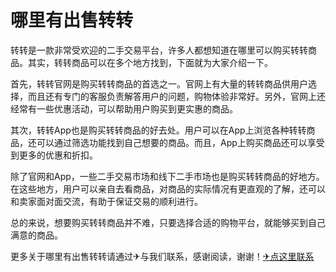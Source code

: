 # 哪里有出售转转

转转是一款非常受欢迎的二手交易平台，许多人都想知道在哪里可以购买转转商品。其实，转转商品可以在多个地方找到，下面就为大家介绍一下。

首先，转转官网是购买转转商品的首选之一。官网上有大量的转转商品供用户选择，而且还有专门的客服负责解答用户的问题，购物体验非常好。另外，官网上还经常有一些优惠活动，可以帮助用户购买到更实惠的商品。

其次，转转App也是购买转转商品的好去处。用户可以在App上浏览各种转转商品，还可以通过筛选功能找到自己想要的商品。而且，App上购买商品还可以享受到更多的优惠和折扣。

除了官网和App，一些二手交易市场和线下二手市场也是购买转转商品的好地方。在这些地方，用户可以亲自去看商品，对商品的实际情况有更直观的了解，还可以和卖家面对面交流，有助于保证交易的顺利进行。

总的来说，想要购买转转商品并不难，只要选择合适的购物平台，就能够买到自己满意的商品。

更多关于哪里有出售转转请通过✈与我们联系，感谢阅读，谢谢！[✈点这里联系](https://b.k02.cc)